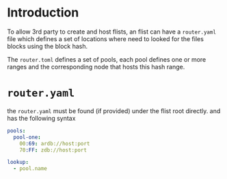 # Introduction
To allow 3rd party to create and host flists, an flist can have a `router.yaml` file which defines a set of locations
where need to looked for the files blocks using the block hash.

The `router.toml` defines a set of pools, each pool defines one or more ranges and the corresponding node that hosts this
hash range.

# `router.yaml`
the `router.yaml` must be found (if provided) under the flist root directly. and has the following syntax
```yaml
pools:
  pool-one:
    00:69: ardb://host:port
    70:FF: zdb://host:port

lookup:
  - pool.name
```
